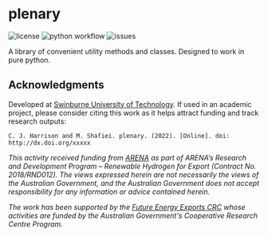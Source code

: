 # plenary

![license](https://img.shields.io/github/license/swinburne-sensing/plenary) ![python workflow](https://github.com/swinburne-sensing/plenary/actions/workflows/python.yml/badge.svg) ![issues](https://img.shields.io/github/issues/swinburne-sensing/plenary)


A library of convenient utility methods and classes. Designed to work in pure python.

## Acknowledgments

Developed at [Swinburne University of Technology](https://swin.edu.au). If used in an academic project, please consider citing this work as it helps attract funding and track research outputs:

```
C. J. Harrison and M. Shafiei. plenary. (2022). [Online]. doi: http://dx.doi.org/xxxxx
```

*This activity received funding from [ARENA](https://arena.gov.au) as part of ARENA’s Research and Development Program – Renewable Hydrogen for Export (Contract No. 2018/RND012). The views expressed herein are not necessarily the views of the Australian Government, and the Australian Government does not accept responsibility for any information or advice contained herein.*

*The work has been supported by the [Future Energy Exports CRC](https://www.fenex.org.au) whose activities are funded by the Australian Government's Cooperative Research Centre Program.*
